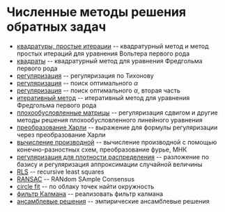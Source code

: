 # Численные методы решения обратных задач

- [квадратуры, простые итерации](/_09_09_23.ipynb) -- квадратурный метод и метод простых итераций для уравнения Вольтера первого рода
- [квадраты](/_09_16_23.ipynb) -- квадратурный метод для уравнения Фредгольма первого рода
- [регуляризация](/_09_23_23.ipynb) -- регуляризация по Тихонову
- [регуляризация](/_09_39_23.ipynb) -- поиск оптимального $\alpha$
- [регуляризация](/_10_07_23.ipynb) -- поиск оптимального $\alpha$, вторая часть
- [итеративный метод](/_10_14_23.ipynb) -- итеративный метод для уравнения Фредгольма первого рода
- [плохообусловленные матрицы](/_10_21_23.ipynb) -- регуляризация сдвигом и другие методы решения плохообусловленного линейного уравнения
- [преобразование Харли](/_10_28_23.pdf) -- выражение для формулы регуляризации через преобразование Харли
- [вычисление производной](/_11_11_23.ipynb) -- вычисление производной с помощью конечно-разностных схем, преобразование фурье, МНК
- [регуляризация для плотности распределения](/_11_18_23.ipynb) -- разложение по базису и регуляризация аппроксимации случайной величины
- [RLS](/_11_25_23.ipynb) -- recursive least squares
- [RANSAC](/_12_02_23.ipynb) -- RANdom SAmple Consensus
- [circle fit](/_12_02_23_hw.ipynb) -- по облаку точек найти окружность
- [фильтр Калмана](/_12_09_23.ipynb) -- реализовать фильтр калмана
- [ансамблевые решения](/_11_18_23.ipynb) -- эмпирические ансамблевые решения
